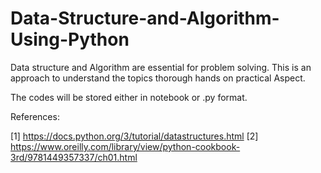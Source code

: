 # Data-Structure-and-Algorithm-Using-Python

Data structure and Algorithm are essential for problem solving. This is an approach to understand the topics thorough hands on practical Aspect. 

The codes will be stored either in notebook or .py format. 

References:

[1] https://docs.python.org/3/tutorial/datastructures.html
[2] https://www.oreilly.com/library/view/python-cookbook-3rd/9781449357337/ch01.html
